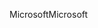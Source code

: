<span data-ttu-id="0b5d6-101">Microsoft</span><span class="sxs-lookup"><span data-stu-id="0b5d6-101">Microsoft</span></span>